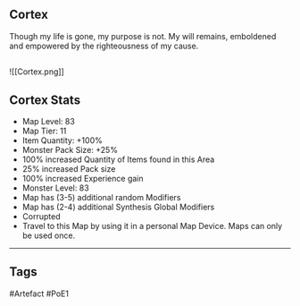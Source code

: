 ## Cortex
Though my life is gone, my purpose is not.
My will remains, emboldened and empowered by the righteousness of my cause.
##
![[Cortex.png]]
## Cortex Stats
- Map Level: 83
- Map Tier: 11
- Item Quantity: +100%
- Monster Pack Size: +25%
- 100% increased Quantity of Items found in this Area
- 25% increased Pack size
- 100% increased Experience gain
- Monster Level: 83
- Map has (3-5) additional random Modifiers
- Map has (2-4) additional Synthesis Global Modifiers
- Corrupted
- Travel to this Map by using it in a personal Map Device. Maps can only be used once.


---
## Tags
#Artefact
#PoE1